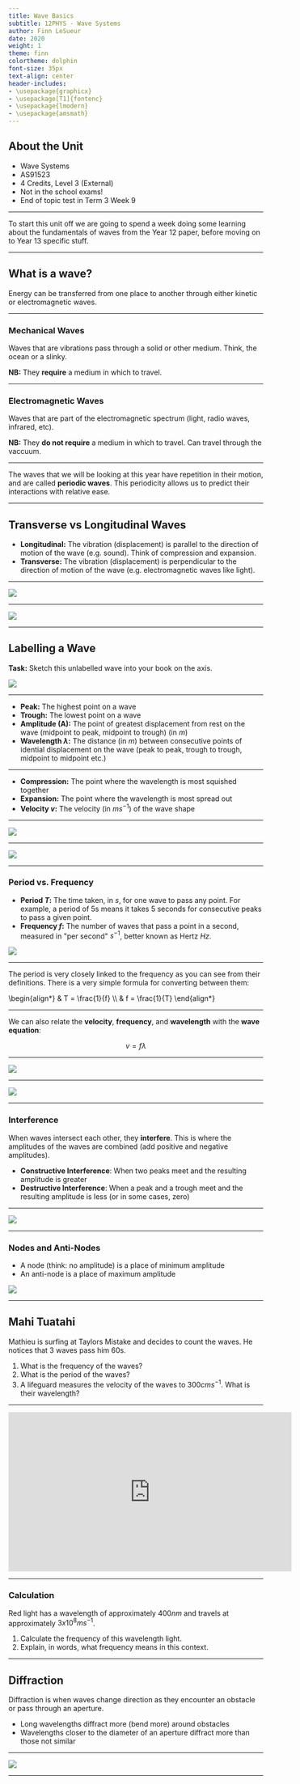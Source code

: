 ```yaml
---
title: Wave Basics
subtitle: 12PHYS - Wave Systems
author: Finn LeSueur
date: 2020
weight: 1
theme: finn
colortheme: dolphin
font-size: 35px
text-align: center
header-includes:
- \usepackage{graphicx}
- \usepackage[T1]{fontenc}
- \usepackage{lmodern}
- \usepackage{amsmath}
---
```


## About the Unit

- Wave Systems
- AS91523
- 4 Credits, Level 3 (External)
- Not in the school exams!
- End of topic test in Term 3 Week 9

---

To start this unit off we are going to spend a week doing some learning about the fundamentals of waves from the Year 12 paper, before moving on to Year 13 specific stuff.

---

## What is a wave?

Energy can be transferred from one place to another through either kinetic or electromagnetic waves.

---

### Mechanical Waves

Waves that are vibrations pass through a solid or other medium. Think, the ocean or a slinky.

__NB:__ They __require__ a medium in which to travel.

---

### Electromagnetic Waves

Waves that are part of the electromagnetic spectrum (light, radio waves, infrared, etc).

__NB:__ They __do not require__ a medium in which to travel. Can travel through the vaccuum.

---

The waves that we will be looking at this year have repetition in their motion, and are called __periodic waves__. This periodicity allows us to predict their interactions with relative ease.

---

## Transverse vs Longitudinal Waves

- __Longitudinal:__ The vibration (displacement) is parallel to the direction of motion of the wave (e.g. sound). Think of compression and expansion.
- __Transverse:__ The vibration (displacement) is perpendicular to the direction of motion of the wave (e.g. electromagnetic waves like light).

---

![](https://media.giphy.com/media/og52So0BUmZVe/source.gif "")

---

![](https://media.giphy.com/media/G7Pc0fNwuVzYk/source.gif "")

---

## Labelling a Wave

__Task:__ Sketch this unlabelled wave into your book on the axis.

![](../assets/transverse-longitudinal.jpg "")

---

- __Peak:__ The highest point on a wave
- __Trough:__ The lowest point on a wave
- __Amplitude (A):__ The point of greatest displacement from rest on the wave (midpoint to peak, midpoint to trough) (in $m$)
- __Wavelength $\lambda$:__ The distance (in $m$) between consecutive points of idential displacement on the wave (peak to peak, trough to trough, midpoint to midpoint etc.)

---

- __Compression:__ The point where the wavelength is most squished together
- __Expansion:__ The point where the wavelength is most spread out
- __Velocity $v$:__ The velocity (in $ms^{-1}$) of the wave shape

---

![](https://media.giphy.com/media/og52So0BUmZVe/source.gif "")

---

![](../assets/transverse-longitudinal-labelled.jpg "")

---

### Period vs. Frequency

- __Period $T$:__ The time taken, in $s$, for one wave to pass any point. For example, a period of 5s means it takes 5 seconds for consecutive peaks to pass a given point.
- __Frequency $f$:__ The number of waves that pass a point in a second, measured in "per second" $s^{-1}$, better known as Hertz $Hz$.

![](https://media.giphy.com/media/og52So0BUmZVe/source.gif "")

---

The period is very closely linked to the frequency as you can see from their definitions. There is a very simple formula for converting between them:

\begin{align*}
    & T = \frac{1}{f} \\\\
    & f = \frac{1}{T}
\end{align*}

---

We can also relate the __velocity__, __frequency__, and __wavelength__ with the __wave equation__:

$$
v = f\lambda
$$

---

![](../assets/transverse-wave.gif "")

---

![](../assets/longitudinal-wave.gif "")

---

### Interference

When waves intersect each other, they __interfere__. This is where the amplitudes of the waves are combined (add positive and negative amplitudes).

- __Constructive Interference__: When two peaks meet and the resulting amplitude is greater
- __Destructive Interference__: When a peak and a trough meet and the resulting amplitude is less (or in some cases, zero)

---

![](../assets/interference.gif "")

---

### Nodes and Anti-Nodes

- A node (think: no amplitude) is a place of minimum amplitude
- An anti-node is a place of maximum amplitude

![](../assets/nodes-antinodes.png "")

---

## Mahi Tuatahi

Mathieu is surfing at Taylors Mistake and decides to count the waves. He notices that 3 waves pass him 60s.

1. What is the frequency of the waves?
2. What is the period of the waves?
3. A lifeguard measures the velocity of the waves to $300cms^{-1}$. What is their wavelength?

---

<iframe width="560" height="315" src="https://www.youtube.com/embed/IXxZRZxafEQ" frameborder="0" allow="accelerometer; autoplay; encrypted-media; gyroscope; picture-in-picture" allowfullscreen></iframe>

---

### Calculation

Red light has a wavelength of approximately $400nm$ and travels at approximately $3x10^{8}ms^{-1}$.

1. Calculate the frequency of this wavelength light.
2. Explain, in words, what frequency means in this context.

---

## Diffraction

Diffraction is when waves change direction as they encounter an obstacle or pass through an aperture.

- Long wavelengths diffract more (bend more) around obstacles
- Wavelengths closer to the diameter of an aperture diffract more than those not similar

---

![](http://hyperphysics.phy-astr.gsu.edu/hbase/Sound/imgsou/difr2.png "")

---
 